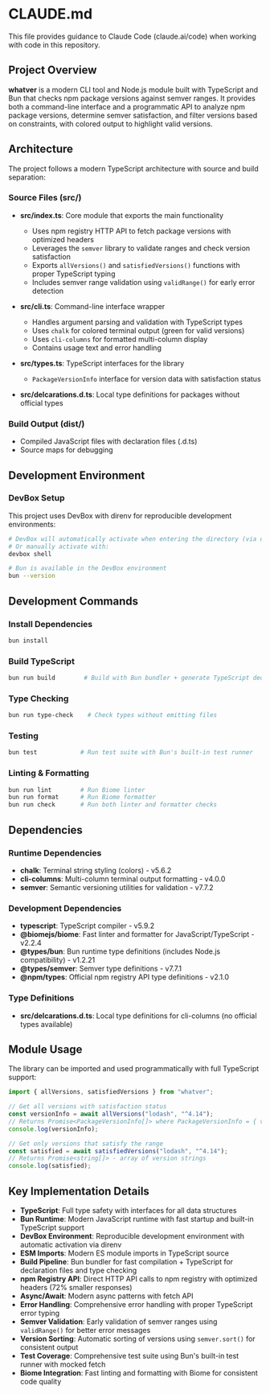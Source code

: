 # CLAUDE.md

This file provides guidance to Claude Code (claude.ai/code) when working with code in this repository.

## Project Overview

**whatver** is a modern CLI tool and Node.js module built with TypeScript and Bun that checks npm package versions against semver ranges. It provides both a command-line interface and a programmatic API to analyze npm package versions, determine semver satisfaction, and filter versions based on constraints, with colored output to highlight valid versions.

## Architecture

The project follows a modern TypeScript architecture with source and build separation:

### Source Files (src/)
- **src/index.ts**: Core module that exports the main functionality
  - Uses npm registry HTTP API to fetch package versions with optimized headers
  - Leverages the `semver` library to validate ranges and check version satisfaction
  - Exports `allVersions()` and `satisfiedVersions()` functions with proper TypeScript typing
  - Includes semver range validation using `validRange()` for early error detection
  
- **src/cli.ts**: Command-line interface wrapper
  - Handles argument parsing and validation with TypeScript types
  - Uses `chalk` for colored terminal output (green for valid versions)
  - Uses `cli-columns` for formatted multi-column display
  - Contains usage text and error handling
  
- **src/types.ts**: TypeScript interfaces for the library
  - `PackageVersionInfo` interface for version data with satisfaction status
- **src/delcarations.d.ts**: Local type definitions for packages without official types

### Build Output (dist/)
- Compiled JavaScript files with declaration files (.d.ts)
- Source maps for debugging

## Development Environment

### DevBox Setup
This project uses DevBox with direnv for reproducible development environments:
```bash
# DevBox will automatically activate when entering the directory (via direnv)
# Or manually activate with:
devbox shell

# Bun is available in the DevBox environment
bun --version
```

## Development Commands

### Install Dependencies
```bash
bun install
```

### Build TypeScript
```bash
bun run build        # Build with Bun bundler + generate TypeScript declarations
```

### Type Checking
```bash
bun run type-check    # Check types without emitting files
```

### Testing
```bash
bun test            # Run test suite with Bun's built-in test runner
```

### Linting & Formatting
```bash
bun run lint        # Run Biome linter
bun run format      # Run Biome formatter
bun run check       # Run both linter and formatter checks
```

## Dependencies

### Runtime Dependencies
- **chalk**: Terminal string styling (colors) - v5.6.2
- **cli-columns**: Multi-column terminal output formatting - v4.0.0
- **semver**: Semantic versioning utilities for validation - v7.7.2

### Development Dependencies  
- **typescript**: TypeScript compiler - v5.9.2
- **@biomejs/biome**: Fast linter and formatter for JavaScript/TypeScript - v2.2.4
- **@types/bun**: Bun runtime type definitions (includes Node.js compatibility) - v1.2.21
- **@types/semver**: Semver type definitions - v7.7.1
- **@npm/types**: Official npm registry API type definitions - v2.1.0

### Type Definitions
- **src/delcarations.d.ts**: Local type definitions for cli-columns (no official types available)

## Module Usage

The library can be imported and used programmatically with full TypeScript support:

```typescript
import { allVersions, satisfiedVersions } from "whatver";

// Get all versions with satisfaction status
const versionInfo = await allVersions("lodash", "^4.14");
// Returns Promise<PackageVersionInfo[]> where PackageVersionInfo = { version: string, satisfied: boolean }
console.log(versionInfo);

// Get only versions that satisfy the range
const satisfied = await satisfiedVersions("lodash", "^4.14");
// Returns Promise<string[]> - array of version strings
console.log(satisfied);
```

## Key Implementation Details

- **TypeScript**: Full type safety with interfaces for all data structures
- **Bun Runtime**: Modern JavaScript runtime with fast startup and built-in TypeScript support
- **DevBox Environment**: Reproducible development environment with automatic activation via direnv
- **ESM Imports**: Modern ES module imports in TypeScript source
- **Build Pipeline**: Bun bundler for fast compilation + TypeScript for declaration files and type checking
- **npm Registry API**: Direct HTTP API calls to npm registry with optimized headers (72% smaller responses)
- **Async/Await**: Modern async patterns with fetch API
- **Error Handling**: Comprehensive error handling with proper TypeScript error typing
- **Semver Validation**: Early validation of semver ranges using `validRange()` for better error messages
- **Version Sorting**: Automatic sorting of versions using `semver.sort()` for consistent output
- **Test Coverage**: Comprehensive test suite using Bun's built-in test runner with mocked fetch
- **Biome Integration**: Fast linting and formatting with Biome for consistent code quality